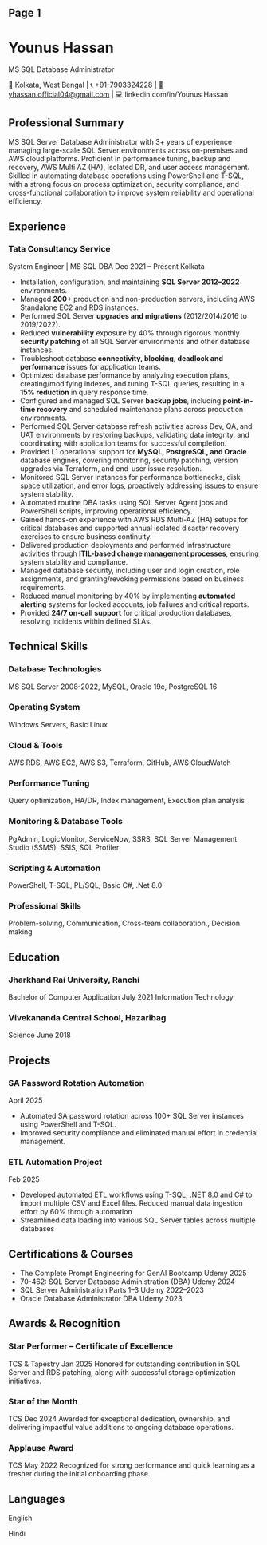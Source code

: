 ## Page 1

# Younus Hassan
MS SQL Database Administrator

📍 Kolkata, West Bengal | 📞 +91-7903324228 | 📧 yhassan.official04@gmail.com | 💻 linkedin.com/in/Younus Hassan

## Professional Summary
MS SQL Server Database Administrator with 3+ years of experience managing large-scale SQL Server environments across on-premises and AWS cloud platforms. Proficient in performance tuning, backup and recovery, AWS Multi AZ (HA), Isolated DR, and user access management. Skilled in automating database operations using PowerShell and T-SQL, with a strong focus on process optimization, security compliance, and cross-functional collaboration to improve system reliability and operational efficiency.

## Experience
### Tata Consultancy Service
System Engineer | MS SQL DBA
Dec 2021 – Present
Kolkata
* Installation, configuration, and maintaining **SQL Server 2012–2022** environments.
* Managed **200+** production and non-production servers, including AWS Standalone EC2 and RDS instances.
* Performed SQL Server **upgrades and migrations** (2012/2014/2016 to 2019/2022).
* Reduced **vulnerability** exposure by 40% through rigorous monthly **security patching** of all SQL Server environments and other database instances.
* Troubleshoot database **connectivity, blocking, deadlock and performance** issues for application teams.
* Optimized database performance by analyzing execution plans, creating/modifying indexes, and tuning T-SQL queries, resulting in a **15% reduction** in query response time.
* Configured and managed SQL Server **backup jobs**, including **point-in-time recovery** and scheduled maintenance plans across production environments.
* Performed SQL Server database refresh activities across Dev, QA, and UAT environments by restoring backups, validating data integrity, and coordinating with application teams for successful completion.
* Provided L1 operational support for **MySQL, PostgreSQL, and Oracle** database engines, covering monitoring, security patching, version upgrades via Terraform, and end-user issue resolution.
* Monitored SQL Server instances for performance bottlenecks, disk space utilization, and error logs, proactively addressing issues to ensure system stability.
* Automated routine DBA tasks using SQL Server Agent jobs and PowerShell scripts, improving operational efficiency.
* Gained hands-on experience with AWS RDS Multi-AZ (HA) setups for critical databases and supported annual isolated disaster recovery exercises to ensure business continuity.
* Delivered production deployments and performed infrastructure activities through **ITIL-based change management processes**, ensuring system stability and compliance.
* Managed database security, including user and login creation, role assignments, and granting/revoking permissions based on business requirements.
* Reduced manual monitoring by 40% by implementing **automated alerting** systems for locked accounts, job failures and critical reports.
* Provided **24/7 on-call support** for critical production databases, resolving incidents within defined SLAs.

## Technical Skills
### Database Technologies
MS SQL Server 2008-2022, MySQL, Oracle 19c, PostgreSQL 16

### Operating System
Windows Servers, Basic Linux

### Cloud & Tools
AWS RDS, AWS EC2, AWS S3, Terraform, GitHub, AWS CloudWatch

### Performance Tuning
Query optimization, HA/DR, Index management, Execution plan analysis

### Monitoring & Database Tools
PgAdmin, LogicMonitor, ServiceNow, SSRS, SQL Server Management Studio (SSMS), SSIS, SQL Profiler

### Scripting & Automation
PowerShell, T-SQL, PL/SQL, Basic C#, .Net 8.0

### Professional Skills
Problem-solving, Communication, Cross-team collaboration., Decision making

## Education
### Jharkhand Rai University, Ranchi
Bachelor of Computer Application
July 2021
Information Technology

### Vivekananda Central School, Hazaribag
Science
June 2018

## Projects
### SA Password Rotation Automation
April 2025
* Automated SA password rotation across 100+ SQL Server instances using PowerShell and T-SQL.
* Improved security compliance and eliminated manual effort in credential management.

### ETL Automation Project
Feb 2025
* Developed automated ETL workflows using T-SQL, .NET 8.0 and C# to import multiple CSV and Excel files. Reduced manual data ingestion effort by 60% through automation
* Streamlined data loading into various SQL Server tables across multiple databases

## Certifications & Courses
* The Complete Prompt Engineering for GenAI Bootcamp
Udemy
2025
* 70-462: SQL Server Database Administration (DBA)
Udemy
2024
* SQL Server Administration Parts 1–3
Udemy
2022–2023
* Oracle Database Administrator DBA
Udemy
2023

## Awards & Recognition
### Star Performer – Certificate of Excellence
TCS & Tapestry
Jan 2025
Honored for outstanding contribution in SQL Server and RDS patching, along with successful storage optimization initiatives.

### Star of the Month
TCS
Dec 2024
Awarded for exceptional dedication, ownership, and delivering impactful value additions to ongoing database operations.

### Applause Award
TCS
May 2022
Recognized for strong performance and quick learning as a fresher during the initial onboarding phase.

## Languages
English

Hindi

